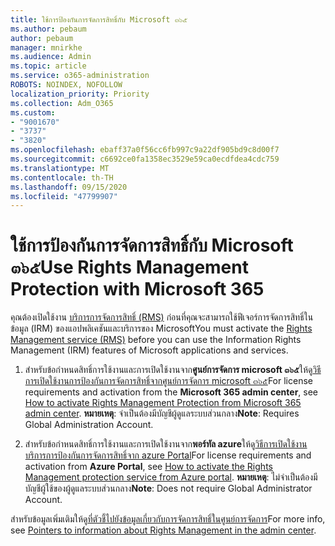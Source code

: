 ```yaml
---
title: ใช้การป้องกันการจัดการสิทธิ์กับ Microsoft ๓๖๕
ms.author: pebaum
author: pebaum
manager: mnirkhe
ms.audience: Admin
ms.topic: article
ms.service: o365-administration
ROBOTS: NOINDEX, NOFOLLOW
localization_priority: Priority
ms.collection: Adm_O365
ms.custom:
- "9001670"
- "3737"
- "3820"
ms.openlocfilehash: ebaff37a0f56cc6fb997c9a22df905bd9c8d00f7
ms.sourcegitcommit: c6692ce0fa1358ec3529e59ca0ecdfdea4cdc759
ms.translationtype: MT
ms.contentlocale: th-TH
ms.lasthandoff: 09/15/2020
ms.locfileid: "47799907"
---
```

# <a name="use-rights-management-protection-with-microsoft-365"></a><span data-ttu-id="62b23-102">ใช้การป้องกันการจัดการสิทธิ์กับ Microsoft ๓๖๕</span><span class="sxs-lookup"><span data-stu-id="62b23-102">Use Rights Management Protection with Microsoft 365</span></span>

<span data-ttu-id="62b23-103">คุณต้องเปิดใช้งาน [บริการการจัดการสิทธิ์ (RMS)](https://docs.microsoft.com/azure/information-protection/what-is-azure-rms) ก่อนที่คุณจะสามารถใช้ฟีเจอร์การจัดการสิทธิ์ในข้อมูล (IRM) ของแอปพลิเคชันและบริการของ Microsoft</span><span class="sxs-lookup"><span data-stu-id="62b23-103">You must activate the [Rights Management service (RMS)](https://docs.microsoft.com/azure/information-protection/what-is-azure-rms) before you can use the Information Rights Management (IRM) features of Microsoft applications and services.</span></span>

1. <span data-ttu-id="62b23-104">สำหรับข้อกำหนดสิทธิ์การใช้งานและการเปิดใช้งานจาก**ศูนย์การจัดการ microsoft ๓๖๕**ให้ดู[วิธีการเปิดใช้งานการป้องกันการจัดการสิทธิ์จากศูนย์การจัดการ microsoft ๓๖๕](https://docs.microsoft.com/azure/information-protection/activate-office365)</span><span class="sxs-lookup"><span data-stu-id="62b23-104">For license requirements and activation from the **Microsoft 365 admin center**, see [How to activate Rights Management Protection from Microsoft 365 admin center](https://docs.microsoft.com/azure/information-protection/activate-office365).</span></span> <span data-ttu-id="62b23-105">**หมายเหตุ**: จำเป็นต้องมีบัญชีผู้ดูแลระบบส่วนกลาง</span><span class="sxs-lookup"><span data-stu-id="62b23-105">**Note**: Requires Global Administration Account.</span></span>

2. <span data-ttu-id="62b23-106">สำหรับข้อกำหนดสิทธิ์การใช้งานและการเปิดใช้งานจาก**พอร์ทัล azure**ให้ดู[วิธีการเปิดใช้งานบริการการป้องกันการจัดการสิทธิ์จาก azure Portal](https://docs.microsoft.com/azure/information-protection/activate-azure)</span><span class="sxs-lookup"><span data-stu-id="62b23-106">For license requirements and activation from **Azure Portal**, see [How to activate the Rights Management protection service from Azure portal](https://docs.microsoft.com/azure/information-protection/activate-azure).</span></span> <span data-ttu-id="62b23-107">**หมายเหตุ**: ไม่จำเป็นต้องมีบัญชีผู้ใช้ของผู้ดูแลระบบส่วนกลาง</span><span class="sxs-lookup"><span data-stu-id="62b23-107">**Note**: Does not require Global Administrator Account.</span></span>

<span data-ttu-id="62b23-108">สำหรับข้อมูลเพิ่มเติมให้ดู[ที่ตัวชี้ไปยังข้อมูลเกี่ยวกับการจัดการสิทธิ์ในศูนย์การจัดการ](https://docs.microsoft.com/office365/enterprise/activate-rms-in-office-365)</span><span class="sxs-lookup"><span data-stu-id="62b23-108">For more info, see [Pointers to information about Rights Management in the admin center](https://docs.microsoft.com/office365/enterprise/activate-rms-in-office-365).</span></span>
